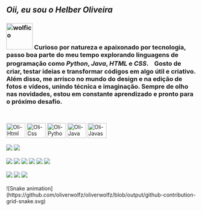 ## _Oii, eu sou o Helber Oliveira_





### <img width="70" height="70" alt="wolfico" src="https://github.com/user-attachments/assets/10d3891e-bc96-4be3-b199-673c689c70b6" /> Curioso por natureza e apaixonado por tecnologia, passo boa parte do meu tempo explorando linguagens de programação como _Python_, _Java_, _HTML_ e _CSS_.ㅤGosto de criar, testar ideias e transformar códigos em algo útil e criativo. Além disso, me arrisco no mundo do design e na edição de fotos e vídeos, unindo técnica e imaginação. Sempre de olho nas novidades, estou em constante aprendizado e pronto para o próximo desafio. 

##

<div style="display: inline_block"><br>
  <img align= "center" alt= "Oli-Html" height= "40" width= "50" src="https://cdn.jsdelivr.net/gh/devicons/devicon@latest/icons/html5/html5-original.svg" />
  <img align= "center" alt= "Oli-Css" height= "40" width= "50" src="https://cdn.jsdelivr.net/gh/devicons/devicon@latest/icons/css3/css3-original.svg" />
  <img align= "center" alt= "Oli-Python" height= "40" width= "50" src="https://cdn.jsdelivr.net/gh/devicons/devicon@latest/icons/python/python-original.svg" />
  <img align= "center" alt= "Oli-Java" height= "40" width= "50" src="https://cdn.jsdelivr.net/gh/devicons/devicon@latest/icons/java/java-original.svg" />
  <img align= "center" alt= "Oli-Javascript" height= "40" width= "50" src="https://cdn.jsdelivr.net/gh/devicons/devicon@latest/icons/javascript/javascript-original.svg" />
</div>

<br>

<div>
  <a align="center" href="" target="_blank"> <img src="https://img.shields.io/badge/Adobe%20Lightroom-31A8FF?style=for-the-badge&logo=Adobe%20Lightroom&logoColor=white"></a>
  <a align="center" href="" target="_blank"> <img src="https://img.shields.io/badge/Adobe%20Photoshop-31A8FF?style=for-the-badge&logo=Adobe%20Photoshop&logoColor=black"></a>
</div>

<br>

<div>
  <a href="https://www.instagram.com/oliverhrzz" target="blank"><img src="https://img.shields.io/badge/Instagram-E4405F?style=for-the-badge&logo=instagram&logoColor=white" target="blank"></a>
  <a href="https://www.twitch.tv/spiderzerooo" target="_blank"><img src="https://img.shields.io/badge/Twitch-9146FF?style=for-the-badge&logo=twitch&logoColor=white"></a>
  <a href="zxhelberoliveira@gmail.com"><img src="https://img.shields.io/badge/Gmail-D14836?style=for-the-badge&logo=gmail&logoColor=white" target="blank"></a> 
  <a href="https://www.linkedin.com/in/helber-oliveira" target="_blank"> <img src="https://img.shields.io/badge/LinkedIn-0077B5?style=for-the-badge&logo=linkedin&logoColor=white" target="_blank"></a>
  <a href="https://www.tiktok.com/@oliverwolfz" target="_blank"> <img src="https://img.shields.io/badge/TikTok-000000?style=for-the-badge&logo=tiktok&logoColor=white"></a>
  <a align="center" href="" target="_blank"> <img src="https://img.shields.io/badge/Steam-000000?style=for-the-badge&logo=steam&logoColor=white"></a>


</div>

<br>

<div>
  <a align="center" href="" target="_blank"> <img src="https://img.shields.io/badge/AMD-Ryzen_5_5600G-ED1C24?style=for-the-badge&logo=amd&logoColor=white"></a>
  <a align="center" href="" target="_blank"> <img src="https://img.shields.io/badge/AMD-Radeon_RX_6600M-ED1C24?style=for-the-badge&logo=amd&logoColor=white"></a>
  <a align="center" href="" target="_blank"> <img src="https://img.shields.io/badge/Windows 11-0078D6?style=for-the-badge&logo=windows&logoColor=white"></a>
</div>

<br>

<div>
  ![Snake animation] (https://github.com/oliverwolfz/oliverwolfz/blob/output/github-contribution-grid-snake.svg)
</div>

          



